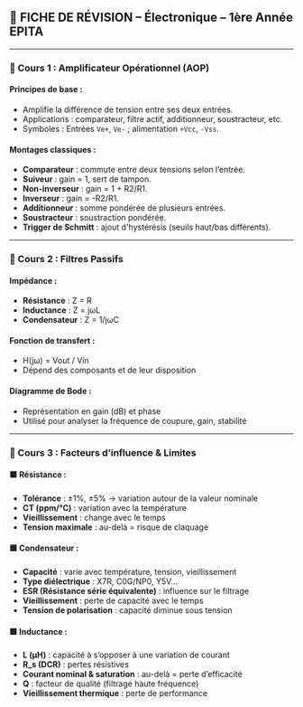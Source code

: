 ## 🧠 FICHE DE RÉVISION – Électronique – 1ère Année EPITA

---

### 📘 Cours 1 : Amplificateur Opérationnel (AOP)

#### Principes de base :

* Amplifie la différence de tension entre ses deux entrées.
* Applications : comparateur, filtre actif, additionneur, soustracteur, etc.
* Symboles : Entrées `Ve+`, `Ve-` ; alimentation `+Vcc`, `-Vss`.

#### Montages classiques :

* **Comparateur** : commute entre deux tensions selon l’entrée.
* **Suiveur** : gain = 1, sert de tampon.
* **Non-inverseur** : gain = 1 + R2/R1.
* **Inverseur** : gain = -R2/R1.
* **Additionneur** : somme pondérée de plusieurs entrées.
* **Soustracteur** : soustraction pondérée.
* **Trigger de Schmitt** : ajout d'hystérésis (seuils haut/bas différents).

---

### 📘 Cours 2 : Filtres Passifs

#### Impédance :

* **Résistance** : Z = R
* **Inductance** : Z = jωL
* **Condensateur** : Z = 1/jωC

#### Fonction de transfert :

* H(jω) = Vout / Vin
* Dépend des composants et de leur disposition

#### Diagramme de Bode :

* Représentation en gain (dB) et phase
* Utilisé pour analyser la fréquence de coupure, gain, stabilité

---

### 📘 Cours 3 : Facteurs d’influence & Limites

#### 🟩 Résistance :

* **Tolérance** : ±1%, ±5% → variation autour de la valeur nominale
* **CT (ppm/°C)** : variation avec la température
* **Vieillissement** : change avec le temps
* **Tension maximale** : au-delà = risque de claquage

#### 🟦 Condensateur :

* **Capacité** : varie avec température, tension, vieillissement
* **Type diélectrique** : X7R, C0G/NP0, Y5V...
* **ESR (Résistance série équivalente)** : influence sur le filtrage
* **Vieillissement** : perte de capacité avec le temps
* **Tension de polarisation** : capacité diminue sous tension

#### 🟥 Inductance :

* **L (µH)** : capacité à s’opposer à une variation de courant
* **R\_s (DCR)** : pertes résistives
* **Courant nominal & saturation** : au-delà = perte d’efficacité
* **Q** : facteur de qualité (filtrage haute fréquence)
* **Vieillissement thermique** : perte de performance


